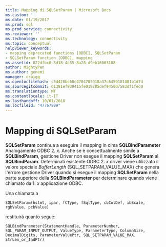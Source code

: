 ```yaml
---
title: Mapping di SQLSetParam | Microsoft Docs
ms.custom: ''
ms.date: 01/19/2017
ms.prod: sql
ms.prod_service: connectivity
ms.reviewer: ''
ms.technology: connectivity
ms.topic: conceptual
helpviewer_keywords:
- mapping deprecated functions [ODBC], SQLSetParam
- SQLSetParam function [ODBC], mapping
ms.assetid: 022dfbc0-8d18-4c35-8a28-d9eb16063188
author: MightyPen
ms.author: genemi
manager: craigg
ms.openlocfilehash: c5d420bc68c4704705018a37c6459181481b1d7d
ms.sourcegitcommit: 61381ef939415fe019285def9450d7583df1fed0
ms.translationtype: MT
ms.contentlocale: it-IT
ms.lasthandoff: 10/01/2018
ms.locfileid: "47767809"
---
```

# <a name="sqlsetparam-mapping"></a>Mapping di SQLSetParam
**SQLSetParam** continua a eseguire il mapping in cima **SQLBindParameter** Analogamente ODBC 2. *x*. Anche se è concettualmente simile a **SQLBindParam**, gestione Driver non esegue il mapping **SQLSetParam** al **SQLBindParam**. Determinati esistente ODBC 2. *x* driver viene utilizzato il valore speciale *BufferLength* (SQL_SETPARAM_VALUE_MAX) che genera l'errore gestione Driver quando si esegue il mapping **SQLSetParam** nella parte superiore della  **SQLBindParameter** per determinare quando viene chiamato da 1. *x* applicazione ODBC.  
  
 Una chiamata a  
  
```  
SQLSetParam(hstmt, ipar, fCType, fSqlType, cbColDef, ibScale, rgbValue, pcbValue)  
```  
  
 restituirà quanto segue:  
  
```  
SQLBindParameter(StatementHandle, ParameterNumber, SQL_PARAM_INPUT_OUTPUT, ValueType, ParameterType, ColumnSize, DecimalDigits, ParameterValuePtr, SQL_SETPARAM_VALUE_MAX, StrLen_or_IndPtr)  
```
